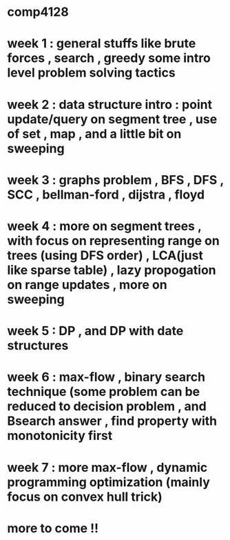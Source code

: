# comp4128
# week 1 : general stuffs like brute forces , search , greedy some intro level problem solving tactics
#
# week 2 : data structure intro : point update/query on segment tree , use of set , map , and a little bit on sweeping
#
# week 3 : graphs problem , BFS , DFS , SCC , bellman-ford , dijstra , floyd
#
# week 4 : more on segment trees , with focus on representing range on trees (using DFS order) , LCA(just like sparse table) , lazy propogation on range updates , more on sweeping
#
# week 5 : DP , and DP with date structures
#
# week 6 : max-flow , binary search technique (some problem can be reduced to decision problem , and Bsearch answer , find property with monotonicity first
#
# week 7 : more max-flow , dynamic programming optimization (mainly focus on convex hull trick)
# more to come !!
